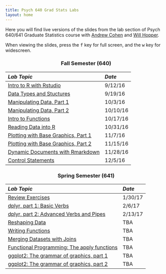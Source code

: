 ```yaml
---
title: Psych 640 Grad Stats Labs
layout: home
---
```

<style>
h3 {
  text-align: center;
}

h2, #main_content {
  color: black
}

table {
  margin-bottom: 8px;
}
</style>

Here you  will find live versions of the slides from the lab section of Psych 640/641 Graduate Statistics course with [Andrew Cohen](http://people.umass.edu/alc/) and [Will Hopper](http://people.umass.edu/whopper/).

When viewing the slides, press the <kbd>f</kbd> key for full screen, and the <kbd>w</kbd> key for widescreen.

### Fall Semester (640)

*Lab Topic* | *Date* 
:----------- | :------ 
[Intro to R with Rstudio](./labs/IntroToRwithRstudio.html) | 9/12/16
[Data Types and Stuctures](./labs/DataTypesandStructures.html) | 9/19/16
[Manipulating Data, Part 1](./labs/ManipulatingData.html) | 10/3/16
[Manipulating Data, Part 2](./labs/ManipulatingData_part2.html) | 10/10/16
[Intro to Functions](./labs/IntroductionToFunctions.html) | 10/17/16
[Reading Data into R](./labs/FileIO.html) | 10/31/16
[Plotting with Base Graphics, Part 1](./labs/basegraphics_part1.html) | 11/7/16
[Plotting with Base Graphics, Part 2](./labs/basegraphics_part2.html) | 11/15/16
[Dynamic Documents with Rmarkdown](./labs/rmarkdown.html) | 11/28/16
[Control Statements](./labs/control_statements.html) | 12/5/16

### Spring Semester (641)

*Lab Topic* | *Date* 
:----------- | :------ 
[Review Exercises](./labs/Review640.html) | 1/30/17
[dplyr, part 1: Basic Verbs](./labs/dplyr_part1.html) | 2/6/17
[dplyr, part 2: Advanced Verbs and Pipes](./labs/dplyr_part2.html) | 2/13/17
[Reshaping Data](./labs/reshape.html) | TBA
[Writing Functions](./labs/functions.html)| TBA
[Merging Datasets with Joins](./labs/joins.html) |  TBA
[Functional Programming: The apply functions](./labs/apply.html) |TBA
[ggplot2: The grammar of graphics, part 1](./labs/ggplot_part1.html) | TBA
[ggplot2: The grammar of graphics, part 2](./labs/ggplot_part2.html)| TBA

